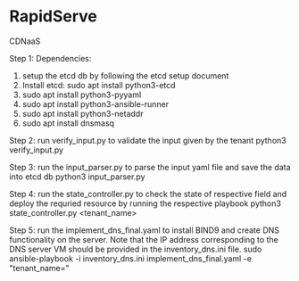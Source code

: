 # RapidServe
CDNaaS

Step 1:
Dependencies:
  1. setup the etcd db by following the etcd setup document
  2. Install etcd: sudo apt install python3-etcd
  3. sudo apt install python3-pyyaml
  4. sudo apt install python3-ansible-runner
  5. sudo apt install python3-netaddr
  6. sudo apt install dnsmasq

Step 2: run verify_input.py to validate the input given by the tenant
        python3 verify_input.py

Step 3: run the input_parser.py to parse the input yaml file and save the data into etcd db
        python3 input_parser.py

Step 4: run the state_controller.py to check the state of respective field and deploy the requried resource by running the respective playbook
        python3 state_controller.py <tenant_name>

Step 5: run the implement_dns_final.yaml to install BIND9 and create DNS functionality on the server. Note that the IP address corresponding to the DNS server VM should be provided in the inventory_dns.ini file. 
        sudo ansible-playbook -i inventory_dns.ini implement_dns_final.yaml -e  "tenant_name=<tenant-name>"

